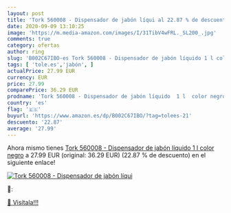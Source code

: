 ```yaml
---
layout: post
title: 'Tork 560008 - Dispensador de jabón líqui al 22.87 % de descuento'
date: 2020-09-09 13:10:25
image: 'https://m.media-amazon.com/images/I/31TibV4wFRL._SL200_.jpg'
comments: true
category: ofertas
author: ring
slug: 'B002C67IBO-es Tork 560008 - Dispensador de jabón líquido 1 l color negro'
tags: [ 'tole.es','jabón', ]
actualPrice: 27.99 EUR
currency: EUR
price: 27.99
comparePrice: 36.29 EUR
prodname: 'Tork 560008 - Dispensador de jabón líquido  1 l  color negro'
country: 'es'
flag: '🇪🇸'
buyurl: 'https://www.amazon.es/dp/B002C67IBO/?tag=tolees-21'
descuento: '22.87'
average: '27.99'
---
```


Ahora mismo tienes [Tork 560008 - Dispensador de jabón líquido  1 l  color negro](https://www.amazon.es/dp/B002C67IBO/?tag=tolees-21) a 27.99 EUR (original: 36.29 EUR) (22.87 %  de descuento) en el siguiente enlace!

[![Tork 560008 - Dispensador de jabón líqui](https://m.media-amazon.com/images/I/31TibV4wFRL._SL200_.jpg)](https://www.amazon.es/dp/B002C67IBO/?tag=tolees-21)

🔎:


[🛒 Visítala!!!](https://www.amazon.es/dp/B002C67IBO/?tag=tolees-21)
